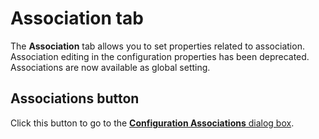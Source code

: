 # Association tab

The **Association** tab allows you to set properties related to
association. Association editing in the configuration properties has been deprecated. Associations are now available as global setting.

## Associations button

Click this button to go to the
[**Configuration Associations** dialog box](../../configuration_associations/index).


